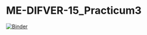# ME-DIFVER-15_Practicum3


[![Binder](https://mybinder.org/badge_logo.svg)](https://mybinder.org/v2/gh/RaoulTj/ME-DIFVER-15_Practicum3/main?labpath=Practicum_EindOpdracht_V3.ipynb)

